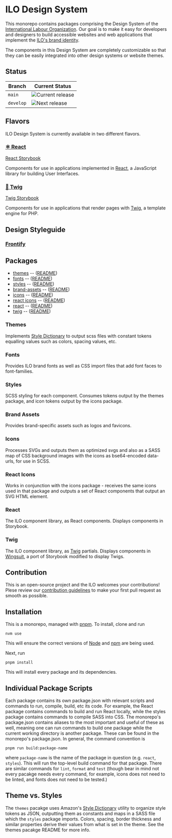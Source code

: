 # ILO Design System

This monorepo contains packages comprising the Design System of the [International Labour Organization](https://www.ilo.org). Our goal is to make it easy for developers and designers to build accessible websites and web applications that implement the [ILO's brand identity](https://brand.ilo.org/hub/2).

The components in this Design System are completely customizable so that they can be easily integrated into other design systems or website themes.

## Status

| Branch    | Current Status                                                                                                                         |
| --------- | -------------------------------------------------------------------------------------------------------------------------------------- |
| `main`    | ![Current release](https://github.com/international-labour-organization/designsystem/actions/workflows/release.yml/badge.svg)          |
| `develop` | ![Next release](https://github.com/international-labour-organization/designsystem/actions/workflows/test.yml/badge.svg?branch=develop) |

## Flavors

ILO Design System is currently available in two different flavors.

### [⚛️ React](./packages/react/README.md)

[React Storybook](https://react.ui.ilo.org)

Components for use in applications implemented in [React](https://reactjs.org/), a JavaScript library for building User Interfaces.

### [🌱 Twig](./packages/twig/README.md)

[Twig Storybook](https://twig.ui.ilo.org)

Components for use in applications that render pages with [Twig](https://twig.symfony.com/), a template engine for PHP.

## Design Styleguide

### [Frontify](https://brand.ilo.org/document/131#/accordion-1)

## Packages

- [themes](./packages/themes) -- ([README](./packages/themes/README.md))
- [fonts](./packages/fonts) -- ([README](./packages/fonts/README.md))
- [styles](./packages/styles) -- ([README](./packages/styles/README.md))
- [brand-assets](./packages/brand-assets) -- ([README](./packages/brand-assets/README.md))
- [icons](./packages/icons) -- ([README](./packages/icons/README.md))
- [react icons](./packages/icons-react) -- ([README](./packages/icons-react/README.md))
- [react](./packages/react) -- ([README](./packages/react/README.md))
- [twig](./packages/twig) -- ([README](./packages/twig/README.md))

### Themes

Implements [Style Dictionary](https://amzn.github.io/style-dictionary) to output scss files with constant tokens equalling values such as colors, spacing values, etc.

### Fonts

Provides ILO brand fonts as well as CSS import files that add font faces to font-families.

### Styles

SCSS styling for each component. Consumes tokens output by the themes package, and icon tokens output by the icons package.

### Brand Assets

Provides brand-specific assets such as logos and favicons.

### Icons

Processes SVGs and outputs them as optimized svgs and also as a SASS map of CSS background images with the icons as bse64-encoded data-urls, for use in SCSS.

### React Icons

Works in conjunction with the icons package - receives the same icons used in that package and outputs a set of React components that output an SVG HTML element.

### React

The ILO component library, as React components. Displays components in Storybook.

### Twig

The ILO component library, as [Twig](https://twig.symfony.com/) partials. Displays components in [Wingsuit](https://wingsuit-designsystem.github.io/components/wingsuit/), a port of Storybook modified to display Twigs.

## Contribution

This is an open-source project and the ILO welcomes your contributions! Plese review our [contribution guidelines](./contributing.md) to make your first pull request as smooth as possible.

## Installation

This is a monorepo, managed with [pnpm](https://pnpm.io). To install, clone and run

```
nvm use
```

This will ensure the correct versions of [Node](https://nodejs.org/en/) and [npm](https://www.npmjs.com) are being used.

Next, run

```
pnpm install
```

This will install every package and its dependencies.

## Individual Package Scripts

Each package contains its own package.json with relevant scripts and commands to run, compile, build, etc its code. For example, the React package contains commands to build and run React locally, while the styles package contains commands to compile SASS into CSS.
The monorepo's package.json contains aliases to the most important and useful of these as well, meaning one can run commands to build one package while the current working directory is another package. These can be found in the monorepo's package.json.
In general, the command convention is

```
pnpm run build:package-name
```

where `package-name` is the name of the package in question (e.g. `react`, `styles`). This will run the top-level build command for that package. There are similar commands for `lint`, `format` and `test` (though bear in mind not every pacakge needs every command, for example, icons does not need to be linted, and fonts does not need to be tested.)

## Theme vs. Styles

The `themes` pacakge uses Amazon's [Style Dictionary](https://amzn.github.io/style-dictionary) utility to organize style tokens as JSON, outputting them as constants and maps in a SASS file which the `styles` package imports. Colors, spacing, border thickness and similar properties derive their values from what is set in the theme. See the themes pacakge README for more info.
